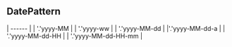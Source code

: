 
## DatePattern

| ------ |
| '.'yyyy-MM |
| '.'yyyy-ww |
| '.'yyyy-MM-dd |
|'.'yyyy-MM-dd-a |
| '.'yyyy-MM-dd-HH |
| '.'yyyy-MM-dd-HH-mm |
